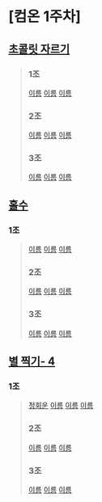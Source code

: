 # [컴온 1주차]

## [초콜릿 자르기](https://www.acmicpc.net/problem/2163)

> ### 1조
>
> [이름](문제주소) [이름](문제주소) [이름](문제주소)
>
> ### 2조
>
> [이름](문제주소) [이름](문제주소) [이름](문제주소)
>
> ### 3조
>
> [이름](문제주소) [이름](문제주소) [이름](문제주소)

## [홀수](https://www.acmicpc.net/problem/2576)

### 1조

> [이름](문제주소) [이름](문제주소) [이름](문제주소)
>
> ### 2조
>
> [이름](문제주소) [이름](문제주소) [이름](문제주소)
>
> ### 3조
>
> [이름](문제주소) [이름](문제주소) [이름](문제주소)

## [별 찍기- 4](https://www.acmicpc.net/problem/2441)

### 1조

> [정회운](1조/bj2441_jhw.java) [이름](문제주소) [이름](문제주소) [이름](문제주소)
>
> ### 2조
>
> [이름](문제주소) [이름](문제주소) [이름](문제주소)
>
> ### 3조
>
> [이름](문제주소) [이름](문제주소) [이름](문제주소)
